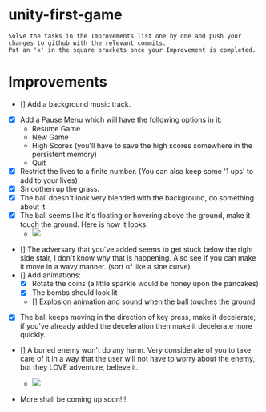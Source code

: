 # unity-first-game

```
Solve the tasks in the Improvements list one by one and push your changes to github with the relevant commits.
Put an 'x' in the square brackets once your Improvement is completed.
```

# Improvements

- [] Add a background music track.
- [x] Add a Pause Menu which will have the following options in it:
	* Resume Game
	* New Game
	* High Scores (you'll have to save the high scores somewhere in the persistent memory)
	* Quit
- [x] Restrict the lives to a finite number. (You can also keep some '1 ups' to add to your lives)
- [x] Smoothen up the grass.
- [x] The ball doesn't look very blended with the background, do something about it.
- [x] The ball seems like it's floating or hovering above the ground, make it touch the ground. Here is how it looks.
	* <img src = "https://github.com/jbnerd/unity-first-game/blob/master/BouncyTales%2021-06-2017%2010_48_18.png">
- [] The adversary that you've added seems to get stuck below the right side stair, I don't know why that is happening. Also see if you can make it move in a wavy manner. (sort of like a sine curve)
- [] Add animations:
	* [x] Rotate the coins (a little sparkle would be honey upon the pancakes)
	* [x] The bombs should look lit
	* [] Explosion animation and sound when the ball touches the ground
- [x] The ball keeps moving in the direction of key press, make it decelerate; if you've already added the deceleration then make it decelerate more quickly.
- [] A buried enemy won't do any harm. Very considerate of you to take care of it in a way that the user will not have to worry about the enemy, but they LOVE adventure, believe it.
	* <img src = "https://github.com/jbnerd/unity-first-game/blob/master/BouncyTales%2021-06-2017%2010_56_18.png">

- More shall be coming up soon!!!
